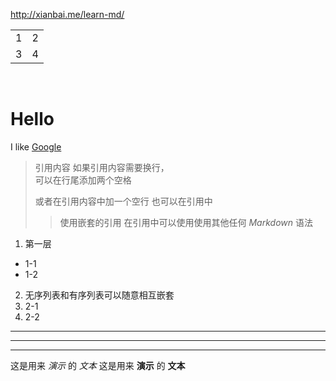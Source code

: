 http://xianbai.me/learn-md/
<table>
  <tr>
    <td>1</td>
    <td>2</td>
  </tr>
  <tr>
    <td>3</td>
    <td>4</td>
  </tr>
</table>
<br>

Hello
====

I like [Google](https://www.google.com/)
>引用内容
>如果引用内容需要换行，  
>可以在行尾添加两个空格
>
>或者在引用内容中加一个空行
>也可以在引用中
>>使用嵌套的引用
>在引用中可以使用使用其他任何 *Markdown* 语法
1. 第一层
  + 1-1
  + 1-2
2. 无序列表和有序列表可以随意相互嵌套
 1. 2-1
 2. 2-2
***
------
___
这是用来 *演示* 的 _文本_
这是用来 **演示** 的 __文本__
